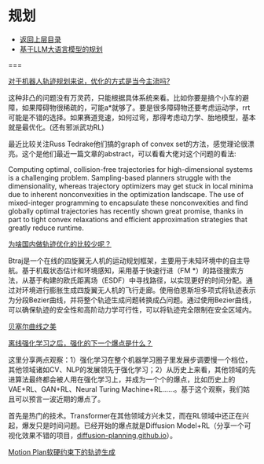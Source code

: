 # 规划

* [返回上层目录](../autopilot.md)
* [基于LLM大语言模型的规划](llm-based-planning/llm-based-planning.md)







===

[对于机器人轨迹规划来说，优化的方式是当今主流吗?](https://www.zhihu.com/question/576631261/answer/3106771050)

这种非凸的问题没有万灵药，只能根据具体系统来看。比如你要是搞个小车的避障，如果障碍物很稀疏的，可能a*就够了。要是很多障碍物还要考虑运动学，rrt可能是不错的选择。如果赛道竞速，如何过弯，那得考虑动力学、胎地模型，基本就是最优化。(还有邪派武功RL)

最近比较关注Russ Tedrake他们搞的graph of convex set的方法，感觉理论很漂亮。这个是他们最近一篇文章的abstract，可以看看大佬对这个问题的看法:

Computing optimal, collision-free trajectories for high-dimensional systems is a challenging problem. Sampling-based planners struggle with the dimensionality, whereas trajectory optimizers may get stuck in local minima due to inherent nonconvexities in the optimization landscape. The use of mixed-integer programming to encapsulate these nonconvexities and find globally optimal trajectories has recently shown great promise, thanks in part to tight convex relaxations and efficient approximation strategies that greatly reduce runtime.



[为啥国内做轨迹优化的比较少呢？](https://www.zhihu.com/question/319353555/answer/3102886996)

Btraj是一个在线的四旋翼无人机的运动规划框架，主要用于未知环境中的自主导航。基于机载状态估计和环境感知，采用基于快速行进（FM *）的路径搜索方法，从基于构建的欧氏距离场（ESDF）中寻找路径，以实现更好的时间分配。通过对环境进行膨胀生成四旋翼无人机的飞行走廊。使用伯恩斯坦多项式将轨迹表示为分段Bezier曲线，并将整个轨迹生成问题转换成凸问题。通过使用Bezier曲线，可以确保轨迹的安全性和高阶动力学可行性，可以将轨迹完全限制在安全区域内。



[贝塞尔曲线之美](https://www.zhihu.com/zvideo/1599031183647617024)



[离线强化学习之后，强化的下一个爆点是什么？](https://www.zhihu.com/question/557673420/answer/2777046020)

这里分享两点观察：1）强化学习在整个机器学习圈子里发展步调要慢一个档位，其他领域诸如CV、NLP的发展领先于强化学习；2）从历史上来看，其他领域的先进算法最终都会被人用在强化学习上，并成为一个个的爆点，比如历史上的VAE+RL、GAN+RL、Neural Turing Machine+RL……。基于这个观察，我们姑且可以预言一波近期的爆点了。

首先是热门的技术。Transformer在其他领域方兴未艾，而在RL领域中还正在兴起，爆发只是时间问题。已经开始的爆点就是Diffusion Model+RL（分享一个可视化效果不错的项目，[diffusion-planning.github.io](http://diffusion-planning.github.io)）。



[Motion Plan软硬约束下的轨迹生成](https://zhuanlan.zhihu.com/p/672855397)

